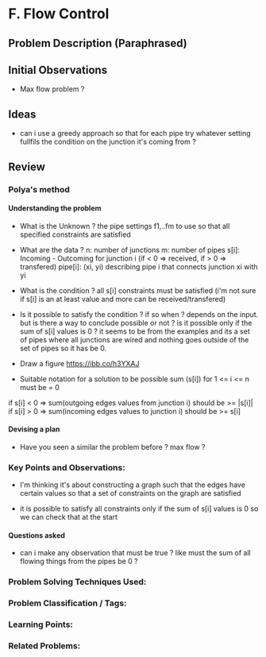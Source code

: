 
# F. Flow Control
 
## Problem Description (Paraphrased)


## Initial Observations
- Max flow problem ?
 
## Ideas 

- can i use a greedy approach so that for each pipe try whatever setting fullfils the condition on the junction it's coming from ? 


## Review

### Polya's method

#### Understanding the problem 

- What is the Unknown ? 
the pipe settings f1,..fm to use so that all specified constraints are satisfied 

- What are the data ? 
n: number of junctions
m: number of pipes 
s[i]: Incoming - Outcoming for junction i (if < 0 => received, if > 0 => transfered)
pipe[i]: (xi, yi) describing pipe i that connects junction xi with yi

- What is the condition ? 
all s[i] constraints must be satisfied (i'm not sure if s[i] is an at least value and more can be received/transfered)

- Is it possible to satisfy the condition ? if so when ? 
depends on the input. 
but is there a way to conclude possible or not ? is it possible only if the sum of s[i] values is 0 ? it seems to be from the examples 
and its a set of pipes where all junctions are wired and nothing goes outside of the set of pipes so it has be 0.

- Draw a figure 
https://ibb.co/h3YXAJ

- Suitable notation 
for a solution to be  possible sum (s[i]) for 1 <= i <= n must be = 0

if s[i] < 0 => sum(outgoing edges values from junction i) should be >= |s[i]|
if s[i] > 0 => sum(incoming edges values to junction i) should be >= s[i]

#### Devising a plan

- Have you seen a similar the problem before ?
max flow ?


### Key Points and Observations:
- I'm thinking it's about constructing a graph such that the edges have certain values so that a set of constraints on the graph are satisfied 

- it is possible to satisfy all constraints only if the sum of s[i] values is 0 so we can check that at the start 

#### Questions asked 
- can i make any observation that must be true ? like must the sum of all flowing things from the pipes be 0 ?

### Problem Solving Techniques Used:

### Problem Classification / Tags:

### Learning Points:

### Related Problems:

